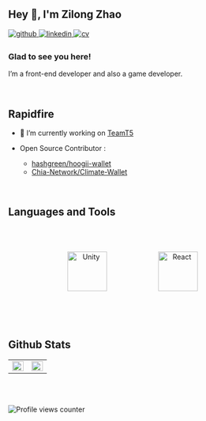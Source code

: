 ## Hey 👋, I'm Zilong Zhao  
  

<a href="https://github.com/zilongrrr" target="_blank">
<img src=https://img.shields.io/badge/github-%2324292e.svg?&style=for-the-badge&logo=github&logoColor=white alt=github style="margin-bottom: 5px;" />
</a>
<a href="https://linkedin.com/in/zilongtw" target="_blank">
<img src=https://img.shields.io/badge/linkedin-%231E77B5.svg?&style=for-the-badge&logo=linkedin&logoColor=white alt=linkedin style="margin-bottom: 5px;" />
</a>  
<a href="https://www.zilong.website/resume" target="_blank">
<img src=https://img.shields.io/badge/readme-%535D6C.svg?&style=for-the-badge&logo=readme&logoColor=white alt=cv style="margin-bottom: 5px;" />
</a>  
  
  



### Glad to see you here!  
I’m a front-end developer and also a game developer.  
  

<br/>  


## Rapidfire  

- 💼 I’m currently working on [TeamT5]([https://www.linkedin.com/company/hashgreen-labs/](https://www.linkedin.com/company/teamt5/mycompany/))  

- Open Source Contributor :
  - [hashgreen/hoogii-wallet](https://github.com/hashgreen/hoogii-wallet)
  - [Chia-Network/Climate-Wallet](https://github.com/Chia-Network/Climate-Wallet)

<br/>  


## Languages and Tools  
<div align="center">  
  <img style="margin: 50px" src="https://profilinator.rishav.dev/skills-assets/unity.png" alt="Unity" height="80" />
  <img style="margin: 50px" src="https://profilinator.rishav.dev/skills-assets/react-original-wordmark.svg" alt="React" height="80" />
</div>  

<br/>  


## Github Stats  
<table><tr><td valign="top" width="50%">

<img src="https://github-readme-stats.vercel.app/api?username=zilongrrr&show_icons=true&count_private=true&hide_border=true" align="left" style="width: 100%" />

</td><td valign="top" width="50%">

<img src="https://github-readme-stats.vercel.app/api/top-langs/?username=zilongrrr&hide_border=true&layout=compact" align="left" style="width: 100%" />

</td></tr></table>  

<br/>  

  

<br/>  

![Profile views counter](https://komarev.com/ghpvc/?username=zilongrrr&&style=flat-square)  
  

<br/>  


